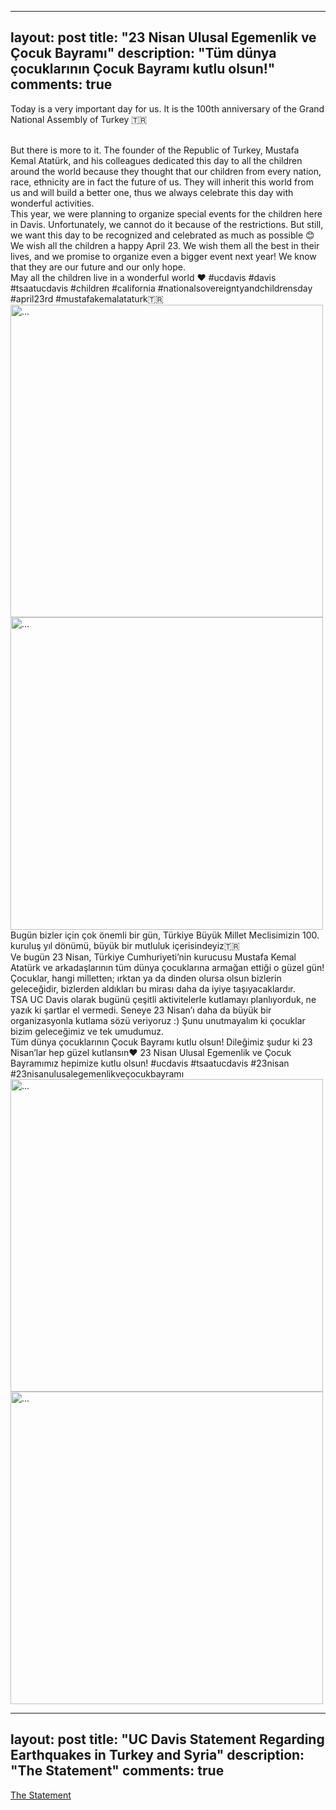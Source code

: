 
---
layout: post
title: "23 Nisan Ulusal Egemenlik ve Çocuk Bayramı"
description: "Tüm dünya çocuklarının Çocuk Bayramı kutlu olsun!"
comments: true
---


Today is a very important day for us. It is the 100th anniversary of the Grand National Assembly of Turkey 🇹🇷 

<br />
But there is more to it. The founder of the Republic of Turkey, Mustafa Kemal Atatürk, and his colleagues dedicated this day to all the children around the world because they thought that our children from every nation, race, ethnicity are in fact the future of us. They will inherit this world from us and will build a better one, thus we always celebrate this day with wonderful activities.

<br />
This year, we were planning to organize special events for the children here in Davis. Unfortunately, we cannot do it because of the restrictions. But still, we want this day to be recognized and celebrated as much as possible 😊

<br />
We wish all the children a happy April 23. We wish them all the best in their lives, and we promise to organize even a bigger event next year! We know that they are our future and our only hope.

<br />
May all the children live in a wonderful world ❤️ #ucdavis #davis #tsaatucdavis #children #california #nationalsovereigntyandchildrensday #april23rd #mustafakemalataturk🇹🇷

<br />
<img align="middle" width="500" src="{{ site.url }}/images/23nisan_1.jpeg" alt="...">
<br />
<img align="middle" width="500" src="{{ site.url }}/images/23nisan_2.jpeg" alt="...">



<br />
Bugün bizler için çok önemli bir gün, Türkiye Büyük Millet Meclisimizin 100. kuruluş yıl dönümü, büyük bir mutluluk içerisindeyiz🇹🇷 

<br />
Ve bugün 23 Nisan, Türkiye Cumhuriyeti’nin kurucusu Mustafa Kemal Atatürk ve arkadaşlarının tüm dünya çocuklarına armağan ettiği o güzel gün! Çocuklar, hangi milletten; ırktan ya da dinden olursa olsun bizlerin geleceğidir, bizlerden aldıkları bu mirası daha da iyiye taşıyacaklardır.

<br />
TSA UC Davis olarak bugünü çeşitli aktivitelerle kutlamayı planlıyorduk, ne yazık ki şartlar el vermedi. Seneye 23 Nisan’ı daha da büyük bir organizasyonla kutlama sözü veriyoruz :) Şunu unutmayalım ki çocuklar bizim geleceğimiz ve tek umudumuz.

<br />
Tüm dünya çocuklarının Çocuk Bayramı kutlu olsun! Dileğimiz şudur ki 23 Nisan’lar hep güzel kutlansın❤️ 23 Nisan Ulusal Egemenlik ve Çocuk Bayramımız hepimize kutlu olsun! #ucdavis #tsaatucdavis #23nisan #23nisanulusalegemenlikveçocukbayramı


<br />
<img align="middle" width="500" src="{{ site.url }}/images/23nisan_3.jpeg" alt="...">
<br />
<img align="middle" width="500" src="{{ site.url }}/images/23nisan_4.jpeg" alt="...">

---
layout: post
title: "UC Davis Statement Regarding Earthquakes in Turkey and Syria"
description: "The Statement"
comments: true
---

[The Statement](https://www.ucdavis.edu/news/uc-davis-statement-regarding-earthquakes-turkey-and-syria)

<br />
